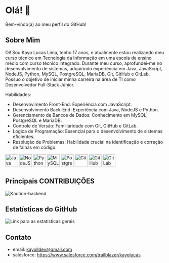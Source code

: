 # Olá! 👋

Bem-vindo(a) ao meu perfil do GitHub!

## Sobre Mim

Oi! Sou Kayo Lucas Lima, tenho 17 anos, e atualmente estou realizando meu curso técnico em Tecnologia da Informação em uma escola de ensino médio com curso técnico integrado. Durante meu curso, aprofundei-me no desenvolvimento de sistemas, adquirindo experiência em Java, JavaScript, NodeJS, Python, MySQL, PostgreSQL, MariaDB, Git, GitHub e GitLab. Possuo o objetivo de iniciar minha carreira na área de TI como Desenvolvedor Full-Stack Júnior.

Habilidades:

- Desenvovimento Front-End: Experiência com JavaScript.
- Desenvolvimento Back-End: Experiência com Java, NodeJS e Python.
- Gerenciamento de Bancos de Dados: Conhecimento em MySQL, PostgreSQL e MariaDB.
- Controle de Versão: Familiaridade com Git, GitHub e GitLab.
- Lógica de Programação: Essencial para o desenvolvimento de sistemas eficientes.
- Resolução de Problemas: Habilidade crucial na identificação e correção de falhas em código.

  
<img src="https://skillicons.dev/icons?i=java" width="40" alt="Java"> <img src="https://skillicons.dev/icons?i=nodejs" width="40" alt="NodeJS"> <img src="https://skillicons.dev/icons?i=python" width="40" alt="Python"> <img src="https://skillicons.dev/icons?i=mysql" width="40" alt="MySQL"> <img src="https://skillicons.dev/icons?i=postgresql" width="40" alt="PostgreSQL"> <img src="https://skillicons.dev/icons?i=git" width="40" alt="Git"> <img src="https://skillicons.dev/icons?i=github" width="40" alt="GitHub"> <img src="https://skillicons.dev/icons?i=gitlab" width="40" alt="GitLab">

## Principais CONTRIBUIÇÕES
![Kaution-backend](https://github.com/Coacervados/kaution-backend)

## Estatísticas do GitHub
![Link para as estatísticas gerais](https://github-readme-stats.vercel.app/api?username=KLL7&theme=transparent&bg_color=282a36&border_color=6272a4&show_icons=true&icon_color=6272a4&title_color=f8f8f2&text_color=f8f8f2)

## Contato

- email: kayolldev@gmail.com
- salesforce: https://www.salesforce.com/trailblazer/kayolucas
